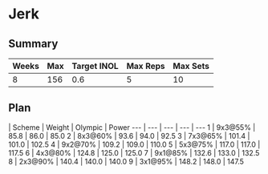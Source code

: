 # Jerk

## Summary

Weeks | Max | Target INOL | Max Reps | Max Sets
--- | --- | --- | --- | ---
8 | 156 | 0.6 | 5 | 10

## Plan

 | Scheme | Weight | Olympic | Power
--- | --- | --- | --- | ---
1 | 9x3@55% | 85.8 | 86.0 | 85.0
2 | 8x3@60% | 93.6 | 94.0 | 92.5
3 | 7x3@65% | 101.4 | 101.0 | 102.5
4 | 9x2@70% | 109.2 | 109.0 | 110.0
5 | 5x3@75% | 117.0 | 117.0 | 117.5
6 | 4x3@80% | 124.8 | 125.0 | 125.0
7 | 9x1@85% | 132.6 | 133.0 | 132.5
8 | 2x3@90% | 140.4 | 140.0 | 140.0
9 | 3x1@95% | 148.2 | 148.0 | 147.5
